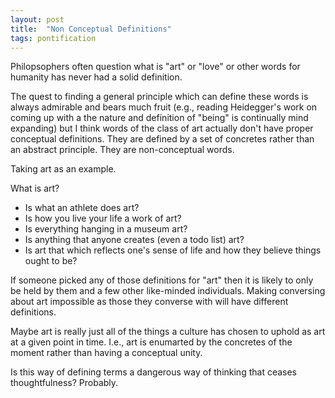 ```yaml
---
layout: post
title:  "Non Conceptual Definitions"
tags: pontification
---
```


Philopsophers often question what is "art" or "love" or other words for humanity has never had a solid definition.

The quest to finding a general principle which can define these words is always admirable and bears much fruit (e.g., reading Heidegger's work on coming up with a the nature and definition of "being" is continually mind expanding) but I think words of the class of art
actually don't have proper conceptual definitions. They are defined by a set of concretes rather than an abstract principle. They are non-conceptual words.

Taking art as an example.

What is art?
* Is what an athlete does art?
* Is how you live your life a work of art?
* Is everything hanging in a museum art?
* Is anything that anyone creates (even a todo list) art?
* Is art that which reflects one's sense of life and how they believe things ought to be?

If someone picked any of those definitions for "art" then it is likely to only be held by them and a few other like-minded individuals. Making conversing about art impossible as those they converse with will have different definitions.

Maybe art is really just all of the things a culture has chosen to uphold as art at a given point in time. I.e., art is enumarted by the concretes of the moment rather than having a conceptual unity.

Is this way of defining terms a dangerous way of thinking that ceases thoughtfulness? Probably.
